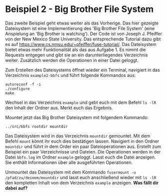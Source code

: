 # Beispiel 2 - Big Brother File System

Das zweite Beispiel geht etwas weiter als das Vorherige. Das hier gezeigte Dateisystem ist eine Implementierung des 'Big Brother File System' (eine Anspielung an 'Big Brother is watching'). Der Code ist von Joseph J. Pfeiffer von der New Mexico State University. Das entsprechende Tutorial dazu gibt es auf https://www.cs.nmsu.edu/~pfeiffer/fuse-tutorial/.
Das Dateisystem bietet etwas mehr Funktionalität als das aus Aufgabe 1. Es nimmt die Requests entgegen und gibt sie an ein darunterliegendes Verzeichnis weiter. Zusätzlich werden die Operationen in einer Datei geloggt.

Zum Erstellen des Dateisystems öffnet wieder ein Terminal, navigiert in das Verzeichnis `example2-bbfs` und führt folgende Kommandos aus:
```
autoreconf -f -i
./configure
make
```

Wechsel in das Verzeichnis `example` und gebt euch mit dem Befehl `ls -lR` den Inhalt der Ordner aus. Merkt euch das Ergebnis.

Mountet jetzt das Big Brother Dateisystem mit folgendem Kommando:
```
../src/bbfs rootdir mountdir
```

Das Dateisystem wird in das Verzeichnis `mountdir` gemountet. Mit dem Befehl `mount` könnt ihr euch dies bestätigen lassen.
Navigiert in den Ordner `mountdir` und führt in dem Order ein paar Dateioperationen aus. Erstellt zum Beispiel ein paar Verzeichnisse und Dateien. Die Operationen werden in der Datei `bbfs.log` im Ordner `example` geloggt. Lasst euch die Datei anzeigen. Sie enthält Informationen über alle ausgeführten Operationen.

Unmountet das Dateisystem mit dem Kommando `fusermount -u /pfad/zu/deinem/mountdir` und lasst euch anschließend wieder mit `ls -lR` den kompletten Inhalt von dem Verzeichnis `example` anzeigen. 
**Was fällt dir dabei auf?**
